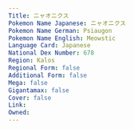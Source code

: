 ```yaml
---
﻿Title: ニャオニクス
Pokemon Name Japanese: ニャオニクス
Pokemon Name German: Psiaugon
Pokemon Name English: Meowstic
Language Card: Japanese
National Dex Number: 678
Region: Kalos
Regional Form: false
Additional Form: false
Mega: false
Gigantamax: false
Cover: false
Link: 
Owned: 
---
```

